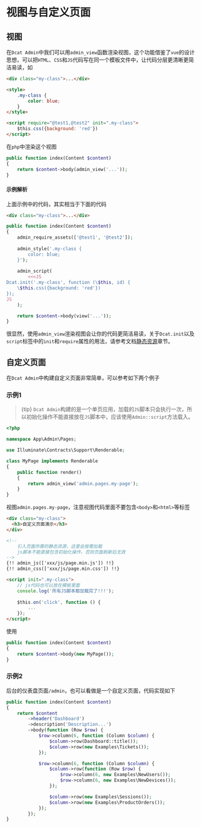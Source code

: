 # 视图与自定义页面

## 视图


在`Dcat Admin`中我们可以用`admin_view`函数渲染视图，这个功能借鉴了`vue`的设计思想，可以把`HTML`、`CSS`和`JS`代码写在同一个模板文件中，让代码分层更清晰更简洁易读，如

```html
<div class="my-class">...</div>

<style>
	.my-class {
		color: blue;
	}
</style>

<script require="@test1,@test2" init=".my-class">
	$this.css({background: 'red'})
</script>
```

在`php`中渲染这个视图
```php
public function index(Content $content)
{
	return $content->body(admin_view('...'));
}
```

#### 示例解析 

上面示例中的代码，其实相当于下面的代码

```html
<div class="my-class">...</div>
```

```php
public function index(Content $content)
{
	admin_require_assets(['@test1', '@test2']);
	
	admin_style('.my-class {
		color: blue;
	}');
	
	admin_script(
		<<<JS
Dcat.init('.my-class', function (\$this, id) {
	\$this.css({background: 'red'})
});
JS
	);

	return $content->body(view('...'));
}
```

很显然，使用`admin_view`渲染视图会让你的代码更简洁易读，关于`Dcat.init`以及`script`标签中的`init`和`require`属性的用法，请参考文档[静态资源](assets.md)章节。

## 自定义页面

在`Dcat Admin`中构建自定义页面非常简单，可以参考如下两个例子


### 示例1

> {tip} `Dcat Admin`构建的是一个单页应用，加载的`JS`脚本只会执行一次，所以初始化操作不能直接放在`JS`脚本中，应该使用`Admin::script`方法载入。

```php
<?php

namespace App\Admin\Pages;

use Illuminate\Contracts\Support\Renderable;

class MyPage implements Renderable
{
	public function render()
	{
		return admin_view('admin.pages.my-page');
	}
}
```

视图`admin.pages.my-page`，注意视图代码里面不要包含`<body>`和`<html>`等标签
```html
<div class="my-class">
  <h3>自定义页面演示</h3>
</div>

<!-- 
 	引入页面所需的静态资源，这里会按需加载
	js脚本不能直接包含初始化操作，否则页面刷新后无效 
-->
{!! admin_js(['xxx/js/page.min.js']) !!}
{!! admin_css(['xxx/js/page.min.css']) !!}

<script init=".my-class">
    // js代码也可以放在模板里面
    console.log('所有JS脚本都加载完了!!!');
    
    $this.on('click', function () {
        ...
    });
</script>
```

使用

```php
public function index(Content $content)
{
    return $content->body(new MyPage());
}
```


### 示例2

后台的仪表盘页面`/admin`，也可以看做是一个自定义页面，代码实现如下
```php
public function index(Content $content)
{
    return $content
        ->header('Dashboard')
        ->description('Description...')
        ->body(function (Row $row) {
            $row->column(6, function (Column $column) {
                $column->row(Dashboard::title());
                $column->row(new Examples\Tickets());
            });

            $row->column(6, function (Column $column) {
                $column->row(function (Row $row) {
                    $row->column(6, new Examples\NewUsers());
                    $row->column(6, new Examples\NewDevices());
                });

                $column->row(new Examples\Sessions());
                $column->row(new Examples\ProductOrders());
            });
        });
}
```


